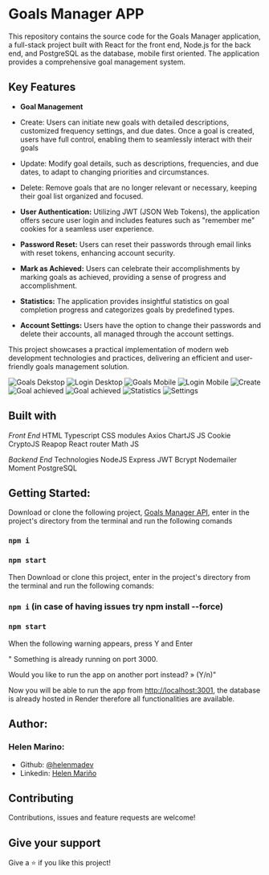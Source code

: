 # Goals Manager APP 

This repository contains the source code for the Goals Manager application, a full-stack project built with React for the front end, Node.js for the back end, and PostgreSQL as the database, mobile first oriented. The application provides a comprehensive goal management system.

## Key Features

* **Goal Management**

* Create: Users can initiate new goals with detailed descriptions, customized frequency settings, and due dates. Once a goal is created, users have full control, enabling them to seamlessly interact with their goals
* Update: Modify goal details, such as descriptions, frequencies, and due dates, to adapt to changing priorities and circumstances.
* Delete: Remove goals that are no longer relevant or necessary, keeping their goal list organized and focused.
  
* **User Authentication:**
Utilizing JWT (JSON Web Tokens), the application offers secure user login and includes features such as "remember me" cookies for a seamless user experience.

* **Password Reset:**
Users can reset their passwords through email links with reset tokens, enhancing account security.

* **Mark as Achieved:**
Users can celebrate their accomplishments by marking goals as achieved, providing a sense of progress and accomplishment.

* **Statistics:**
The application provides insightful statistics on goal completion progress and categorizes goals by predefined types.

* **Account Settings:**
Users have the option to change their passwords and delete their accounts, all managed through the account settings.

This project showcases a practical implementation of modern web development technologies and practices, delivering an efficient and user-friendly goals management solution.

![Goals Dekstop](https://github.com/helenmdev/Goals-Manager/blob/main/src/Images/Demo/golasd.jpg)
![Login Desktop](https://github.com/helenmdev/Goals-Manager/blob/main/src/Images/Demo/logind.png)
![Goals Mobile](https://github.com/helenmdev/Goals-Manager/blob/main/src/Images/Demo/loginm.png)
![Login Mobile](https://github.com/helenmdev/Goals-Manager/blob/main/src/Images/Demo/loginm.png)
![Create](https://github.com/helenmdev/Goals-Manager/blob/main/src/Images/Demo/creategoal.png)
![Goal achieved](https://github.com/helenmdev/Goals-Manager/blob/main/src/Images/Demo/goalachieved.png)
![Goal achieved](https://github.com/helenmdev/Goals-Manager/blob/main/src/Images/Demo/goalswithachieved.png)
![Statistics](https://github.com/helenmdev/Goals-Manager/blob/main/src/Images/Demo/statistics.png)
![Settings](https://github.com/helenmdev/Goals-Manager/blob/main/src/Images/Demo/accountsettings.png)

## Built with

*Front End*
HTML
Typescript
CSS modules
Axios
ChartJS
JS Cookie
CryptoJS
Reapop
React router
Math JS

*Backend End*
Technologies
NodeJS
Express
JWT
Bcrypt
Nodemailer
Moment
PostgreSQL

## Getting Started:

Download or clone the following project, [Goals Manager API](https://github.com/helenmdev/API-Goals-Manager), enter in the project's directory from the terminal and run the following comands

### `npm i`
### `npm start`

Then Download or clone this project, enter in the project's directory from the terminal and run the following comands:

### `npm i` (in case of having issues try npm install --force)
### `npm start`

When the following warning appears, press Y and Enter

" Something is already running on port 3000.

Would you like to run the app on another port instead? » (Y/n)"

Now you will be able to run the app from [http://localhost:3001](http://localhost:3001), the database is already hosted in Render therefore all functionalities are available.

## Author:
### Helen Marino:
* Github: [@helenmadev](https://github.com/helenmdev)
* Linkedin: [Helen Mariño](https://www.linkedin.com/in/helenmadev)

## Contributing

Contributions, issues and feature requests are welcome!

## Give your support

Give a ⭐️ if you like this project!





